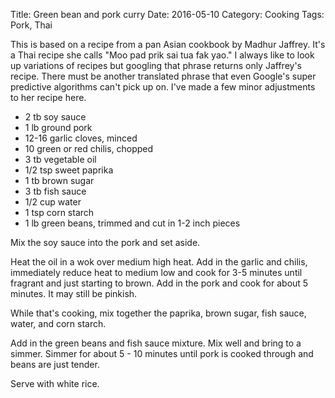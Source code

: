 Title: Green bean and pork curry
Date: 2016-05-10
Category: Cooking
Tags: Pork, Thai

This is based on a recipe from a pan Asian cookbook by Madhur Jaffrey.  It's a Thai recipe she calls "Moo pad prik sai tua fak yao."  I always like to look up variations of recipes but googling that phrase returns only Jaffrey's recipe.  There must be another translated phrase that even Google's super predictive algorithms can't pick up on. I've made a few minor adjustments to her recipe here.

* 2 tb soy sauce
* 1 lb ground pork
* 12-16 garlic cloves, minced
* 10 green or red chilis, chopped
* 3 tb vegetable oil
* 1/2 tsp sweet paprika
* 1 tb brown sugar
* 3 tb fish sauce
* 1/2 cup water
* 1 tsp corn starch
* 1 lb green beans, trimmed and cut in 1-2 inch pieces


Mix the soy sauce into the pork and set aside.

Heat the oil in a wok over medium high heat. Add in the garlic and chilis, immediately reduce heat to medium low and cook for 3-5 minutes until fragrant and just starting to brown.  Add in the pork and cook for about 5 minutes.  It may still be pinkish.  

While that's cooking, mix together the paprika, brown sugar, fish sauce, water, and corn starch.

Add in the green beans and fish sauce mixture.  Mix well and bring to a simmer.  Simmer for about 5 - 10 minutes until pork is cooked through and beans are just tender.

Serve with white rice.

